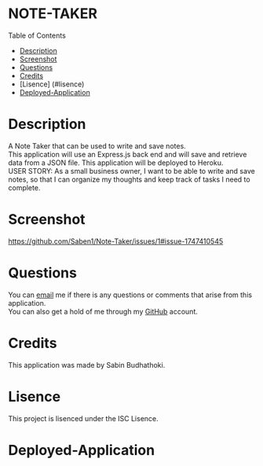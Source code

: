 # NOTE-TAKER
Table of Contents
- [Description](#description)
- [Screenshot](#screenshot)
- [Questions](#questions)
- [Credits](#credits)
- [Lisence] (#lisence)
- [Deployed-Application](#deployed-application)

# Description
A Note Taker that can be used to write and save notes.<br>
This application will use an Express.js back end and will save and retrieve data from a JSON file. This application will be deployed to Heroku.<br>
USER STORY: As a small business owner, I want to be able to write and save notes,
so that I can organize my thoughts and keep track of tasks I need to complete.

# Screenshot
https://github.com/Saben1/Note-Taker/issues/1#issue-1747410545


# Questions
You can [email](budhathokisabin303@gmail.com) me if there is any questions or comments that arise from this application.<br>
You can also get a hold of me through my [GitHub](https://github.com/Saben1) account.

# Credits
This application was made by Sabin Budhathoki.

# Lisence
This project is lisenced under the ISC Lisence.


# Deployed-Application
